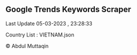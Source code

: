 

## Google Trends Keywords Scraper 
 
Last Update 05-03-2023 , 23:28:33

Country List :
VIETNAM.json



© Abdul Muttaqin 
